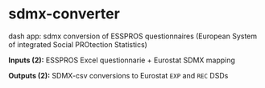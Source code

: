 # sdmx-converter
dash app: sdmx conversion of ESSPROS questionnaires (European System of integrated Social PROtection Statistics)

**Inputs (2):** ESSPROS Excel questionnarie + Eurostat SDMX mapping

**Outputs (2):** SDMX-csv conversions to Eurostat `EXP` and `REC` DSDs
